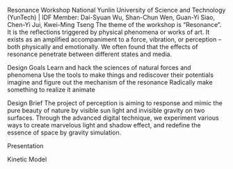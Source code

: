 Resonance Workshop
National Yunlin University of Science and Technology (YunTech) | IDF
Member: Dai-Syuan Wu, Shan-Chun Wen, Guan-Yi Siao, Chen-Yi Jui, Kwei-Ming Tseng
The theme of the workshop is “Resonance”. It is the reflections triggered by physical phenomena or works of art. It exists as an amplified accompaniment to a force, vibration, or perception – both physically and emotionally. We often found that the effects of resonance penetrate between different states and media.

Design Goals
Learn and hack the sciences of natural forces and phenomena
Use the tools to make things and rediscover their potentials
imagine and figure out the mechanism of the resonance
Radically make something to realize it
animate

Design Brief
The project of perception is aiming to response and mimic the pure beauty of nature by visible sun light and invisible gravity on two surfaces. Through the advanced digital technique, we experiment various ways to create marvelous light and shadow effect, and redefine the essence of space by gravity simulation.

Presentation
 
Kinetic Model
